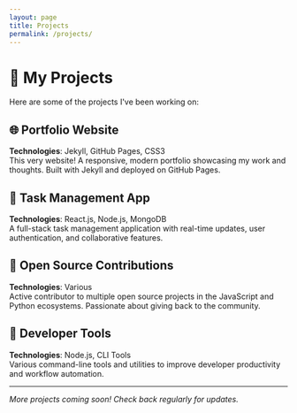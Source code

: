 ```yaml
---
layout: page
title: Projects
permalink: /projects/
---
```


# 🚀 My Projects

Here are some of the projects I've been working on:

## 🌐 Portfolio Website
**Technologies**: Jekyll, GitHub Pages, CSS3  
This very website! A responsive, modern portfolio showcasing my work and thoughts. Built with Jekyll and deployed on GitHub Pages.

## 📱 Task Management App
**Technologies**: React.js, Node.js, MongoDB  
A full-stack task management application with real-time updates, user authentication, and collaborative features.

## 🤖 Open Source Contributions
**Technologies**: Various  
Active contributor to multiple open source projects in the JavaScript and Python ecosystems. Passionate about giving back to the community.

## 🔧 Developer Tools
**Technologies**: Node.js, CLI Tools  
Various command-line tools and utilities to improve developer productivity and workflow automation.

---

*More projects coming soon! Check back regularly for updates.*
